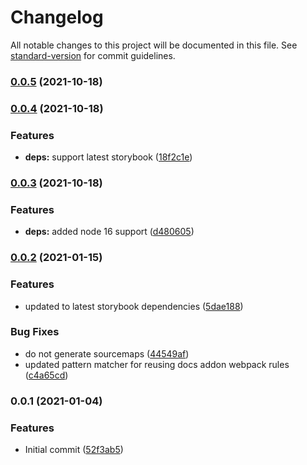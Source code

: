 # Changelog

All notable changes to this project will be documented in this file. See [standard-version](https://github.com/conventional-changelog/standard-version) for commit guidelines.

### [0.0.5](https://github.com/AubreyHewes/storybook-addon-docs-graymatter/compare/v0.0.4...v0.0.5) (2021-10-18)

### [0.0.4](https://github.com/AubreyHewes/storybook-addon-docs-graymatter/compare/v0.0.3...v0.0.4) (2021-10-18)


### Features

* **deps:** support latest storybook ([18f2c1e](https://github.com/AubreyHewes/storybook-addon-docs-graymatter/commit/18f2c1e062d833bc6e2afa910143d589d3fa4761))

### [0.0.3](https://github.com/AubreyHewes/storybook-addon-docs-graymatter/compare/v0.0.2...v0.0.3) (2021-10-18)


### Features

* **deps:** added node 16 support ([d480605](https://github.com/AubreyHewes/storybook-addon-docs-graymatter/commit/d480605ca5ce51e39fb72e7e1bf79fd7061817fb))

### [0.0.2](https://github.com/AubreyHewes/storybook-addon-docs-graymatter/compare/v0.0.1...v0.0.2) (2021-01-15)


### Features

* updated to latest storybook dependencies ([5dae188](https://github.com/AubreyHewes/storybook-addon-docs-graymatter/commit/5dae1889374534e0ad80e32043cc31e7431459c2))


### Bug Fixes

* do not generate sourcemaps ([44549af](https://github.com/AubreyHewes/storybook-addon-docs-graymatter/commit/44549af8c682f3e80dadb07688c0e796e09d077f))
* updated pattern matcher for reusing docs addon webpack rules ([c4a65cd](https://github.com/AubreyHewes/storybook-addon-docs-graymatter/commit/c4a65cdf571d7e1dc6391d91c83486070d3017ff))

### 0.0.1 (2021-01-04)


### Features

* Initial commit ([52f3ab5](https://github.com/AubreyHewes/storybook-addon-docs-graymatter/commit/52f3ab5495e3d09211dcf3b7c7ab3dc44aaef7d4))
